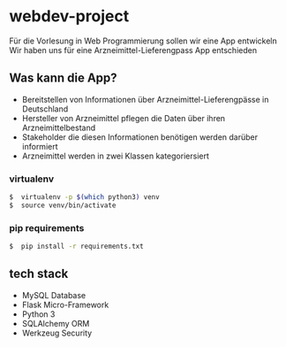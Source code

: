 # webdev-project

Für die Vorlesung in Web Programmierung sollen wir eine App entwickeln   
Wir haben uns für eine Arzneimittel-Lieferengpass App entschieden   
     
     
## Was kann die App?
    
* Bereitstellen von Informationen über Arzneimittel-Lieferengpässe in Deutschland    
* Hersteller von Arzneimittel pflegen die Daten über ihren Arzneimittelbestand   
* Stakeholder die diesen Informationen benötigen werden darüber informiert
* Arzneimittel werden in zwei Klassen kategoriersiert

### virtualenv
     
```bash
$  virtualenv -p $(which python3) venv
$  source venv/bin/activate
```

### pip requirements
     
```bash
$  pip install -r requirements.txt
```

## tech stack
    
* MySQL Database
* Flask Micro-Framework
* Python 3
* SQLAlchemy ORM
* Werkzeug Security
